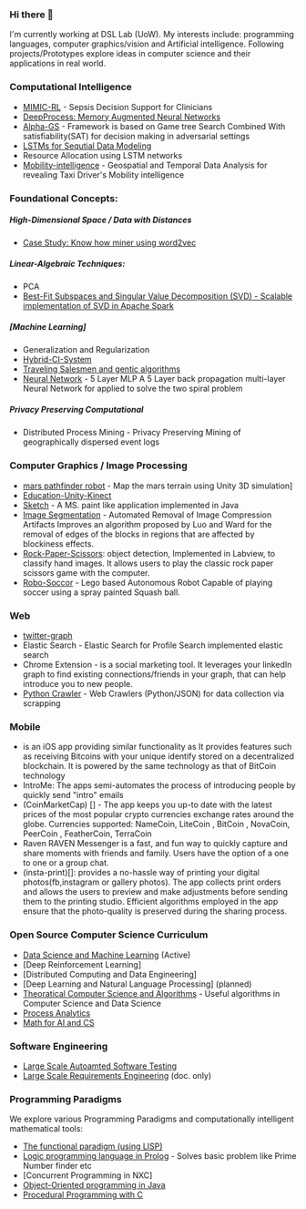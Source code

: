 ### Hi there 👋
 	
I'm currently working at DSL Lab (UoW). My interests include: programming languages, computer graphics/vision and Artificial intelligence. Following projects/Prototypes explore ideas in computer science and their applications in real world. 

### Computational Intelligence 

- [MIMIC-RL](https://github.com/asjad99/MIMIC_RL_COACH) - Sepsis Decision Support for Clinicians     
- [DeepProcess: Memory Augmented Neural Networks](https://github.com/asjad99/DeepProcess)
- [Alpha-GS](https://github.com/asjad99/rosetta_stone) - Framework is based on Game tree Search Combined With satisfiability(SAT) for decision making in adversarial settings
- [LSTMs for Sequtial Data Modeling](https://github.com/asjad99/tensorflow_LSTM)
- Resource Allocation using LSTM networks 
- [Mobility-intelligence](https://github.com/asjad99/mobility-intelligence) - Geospatial and Temporal Data Analysis for revealing Taxi Driver's Mobility intelligence

### Foundational Concepts: 

#####  High-Dimensional Space / Data with Distances   
- [Case Study: Know how miner using word2vec](https://github.com/asjad99/know-how-mining) 

##### Linear-Algebraic Techniques:
- PCA 
- [Best-Fit Subspaces and Singular Value Decomposition (SVD) - Scalable implementation of SVD in Apache Spark](https://gist.github.com/asjad99/e87a695df10b0859ee943b8e661f0fc3)

##### [Machine Learning]
- Generalization and Regularization   
-  [Hybrid-CI-System](https://github.com/asjad99/Hybrid-CI-System)
- [Traveling Salesmen and gentic algorithms](https://github.com/asjad99/Genetic-Algorithms)   
- [Neural Network](https://github.com/asjad99/MLP) - 5 Layer MLP A 5 Layer back propagation multi-layer Neural Network for applied to solve the two spiral problem

##### Privacy Preserving Computational
-  Distributed Process Mining - Privacy Preserving Mining of geographically dispersed event logs 

### Computer Graphics / Image Processing  
- [mars pathfinder robot](https://github.com/asjad99/mars_pathfinder_robot) - Map the mars terrain using Unity 3D simulation]
- [Education-Unity-Kinect](https://github.com/asjad99/KINEFF)
- [Sketch](https://github.com/asjad99/Sketch) - A MS. paint like application implemented in Java
- [Image Segmentation](https://github.com/asjad99/Image-Processing) - Automated Removal of Image Compression Artifacts Improves an algorithm proposed by Luo and Ward for the removal of edges of the blocks in regions that are affected by blockiness effects. 
- [Rock-Paper-Scissors](https://github.com/asjad99/Rock-Paper-Scissors): object detection, Implemented in Labview, to classify hand images. It allows users to play the classic rock paper scissors game with the computer.
- [Robo-Soccor](https://github.com/asjad99/robot-soccor)  - Lego based Autonomous Robot Capable of playing soccer using a spray painted Squash ball.

### Web  
- [twitter-graph]() 
- Elastic Search   - Elastic Search for Profile Search implemented elastic search
- Chrome Extension - is a social marketing tool. It leverages your linkedIn graph to find existing connections/friends in your graph, that can help introduce you to new people. 
- [Python Crawler](https://github.com/asjad99/datascience-GYM/blob/master/Data_engineering/web_crawler.py) - Web Crawlers (Python/JSON) for data collection via scrapping


### Mobile 

-  is an iOS app providing similar functionality as It provides features such as receiving Bitcoins with your unique identify stored on a decentralized blockchain. It is powered by the same technology as that of BitCoin technology
- IntroMe: The apps semi-automates the process of introducing people by quickly send "intro" emails 
- (CoinMarketCap) [] -  The app keeps you up-to date with the latest prices of the most popular crypto currencies exchange rates around the globe. Currencies supported: NameCoin, LiteCoin , BitCoin , NovaCoin, PeerCoin , FeatherCoin, TerraCoin 
- Raven RAVEN Messenger is a fast, and fun way to quickly capture and share moments with friends and family. Users have the option of a one to one or a group chat.
- (insta-print)[]: provides a no-hassle way of printing your digital photos(fb,instagram or gallery photos). The app collects print orders and allows the users to preview and make adjustments before sending them to the printing studio.  Efficient algorithms employed in the app ensure that the photo-quality is preserved during the sharing process.


### Open Source Computer Science Curriculum 
- [Data Science and Machine Learning](https://github.com/asjad99/datascience-GYM) (Active)
- [Deep Reinforcement Learning] 
- [Distributed Computing and Data Engineering]  
- [Deep Learning and Natural Language Processing] (planned)
- [Theoratical Computer Science and Algorithms](https://github.com/asjad99/Algorithms_GYM) - Useful algorithms in Computer Science and Data Science
- [Process Analytics](https://github.com/asjad99/process-analytics)
- [Math for AI and CS](https://www.overleaf.com/project/60321e0c4ca63c16ec680cde)

### Software Engineering 
- [Large Scale Autoamted Software Testing](https://github.com/asjad99/Software-Testing-/blob/master/Report.pdf)
- [Large Scale Requirements Engineering](https://github.com/asjad99/Requirements-Engineering-) (doc. only)


### Programming Paradigms   

We explore various Programming Paradigms and computationally intelligent mathematical tools:   

- [The functional paradigm (using LISP)](https://github.com/asjad99/lisp-practice) 
- [Logic programming language in Prolog](https://github.com/asjad99/Prolog) - Solves basic problem like Prime Number finder etc
- [Concurrent Programming in NXC]
- [Object-Oriented programming in Java]()
- [Procedural Programming with C]() 

<!-- Moonshots: 
https://github.com/ossu/computer-science#readme
Human-level concept learning through probabilistic program induction
Going deep into langauge, reinforcement learning 

<!-- 
https://www.cs.cornell.edu/jeh/book.pdf
https://web.stanford.edu/class/cs168/index.html
- BDI systems 

<!--unity ant simulation
https://www.youtube.com/watch?v=X-iSQQgOd1A

<!-- inspiration: 
https://paperswithcode.com/sota
also see data products and newsletters: 
<!-- 
- Systems Programming Rust (OS + databases)
You should be comfortable with arrays, pointers, references, classes, methods, dynamic memory allocation, recursion, linked lists, binary search trees, hashing, iterators, and function pointers.
 - Computational Photography
 - https://rolisz.ro/projects/
 - 
- https://jeremykun.com/2018/12/01/a-programmers-introduction-to-mathematics/
- https://maxmasnick.com/kb/
- https://chrisalbon.com/ Photography: 
https://paulstamatiou.com/photos/new-zealand/mount-cook-to-christchurch/ 
gear: https://paulstamatiou.com/stuff-i-use/


----------------------------------------------------------------------------------------------------------------

“If you want to build a ship, don't drum up the men to gather wood, divide the work, and give orders. Instead, teach them to yearn for the vast and endless sea.”

"A person often meets his destiny on the road he took to avoid it."

[Naval and Kapil Gupta on Hardwork](https://youtu.be/q6k_ufqaiBg)
